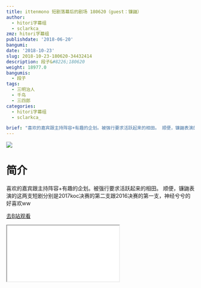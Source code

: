 ```yaml
---
title: ittenmono 短剧落幕后的剧场 180620（guest：镰鼬）
author:
  - hitori字幕组
  - sclarkca_
zmz: hitori字幕组
publishdate: '2018-06-20'
bangumi: 
date: '2018-10-23'
slug: 2018-10-23-180620-34432414
description: 段子&#8226;180620
weight: 18977.0
bangumis:
  - 段子
tags:
  - 三明治人
  - 千鸟
  - 三四郎
categories:
  - hitori字幕组
  - sclarkca_

brief: "喜欢的嘉宾跟主持阵容+有趣的企划。被强行要求活跃起来的相田。 顺便，镰鼬表演的这两支短剧分别是2017koc决赛的第二支跟2016决赛的第一支，神经兮兮的好喜欢ww"
---
```

![](https://i.imgur.com/WlJ25AP.jpg)
# 简介  
喜欢的嘉宾跟主持阵容+有趣的企划。被强行要求活跃起来的相田。
顺便，镰鼬表演的这两支短剧分别是2017koc决赛的第二支跟2016决赛的第一支，神经兮兮的好喜欢ww  

[去B站观看](https://www.bilibili.com/video/av34432414/)
<div class ="resp-container"><iframe class="testiframe" src="//player.bilibili.com/player.html?aid=34432414"", scrolling="no", allowfullscreen="true" > </iframe></div> 
